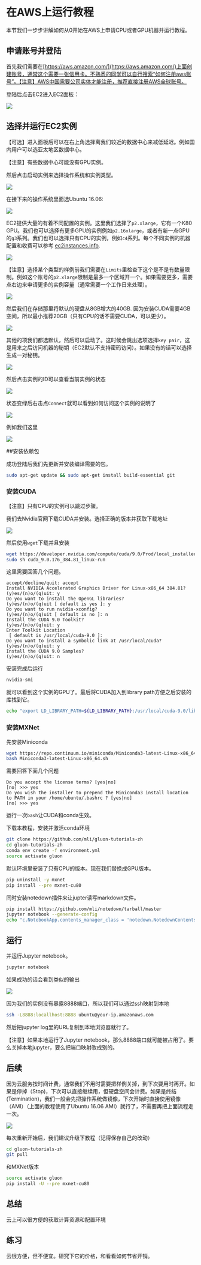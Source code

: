 # 在AWS上运行教程

本节我们一步步讲解如何从0开始在AWS上申请CPU或者GPU机器并运行教程。

## 申请账号并登陆

首先我们需要在[https://aws.amazon.com/](https://aws.amazon.com/)上面创建账号，通常这个需要一张信用卡。不熟悉的同学可以自行搜索“如何注册aws账号”。【注意】AWS中国需要公司实体才能注册，推荐直接注册AWS全球账号。

登陆后点击EC2进入EC2面板：

![](../img/aws.png)

## 选择并运行EC2实例

【可选】进入面板后可以在右上角选择离我们较近的数据中心来减低延迟。例如国内用户可以选亚太地区数据中心。

【注意】有些数据中心可能没有GPU实例。

然后点击启动实例来选择操作系统和实例类型。

![](../img/ec2.png)

在接下来的操作系统里面选Ubuntu 16.06:

![](../img/os.png)

EC2提供大量的有着不同配置的实例。这里我们选择了`p2.xlarge`，它有一个K80 GPU。我们也可以选择有更多GPU的实例例如`p2.16xlarge`，或者有新一点GPU的`g3`系列。我们也可以选择只有CPU的实例，例如`c4`系列。每个不同实例的机器配置和收费可以参考 [ec2instances.info](http://www.ec2instances.info/).

![](../img/p2x.png)

【注意】选择某个类型的样例前我们需要在`Limits`里检查下这个是不是有数量限制。例如这个账号的`p2.xlarge`限制是最多一个区域开一个。如果需要更多，需要点右边来申请更多的实例容量（通常需要一个工作日来处理）。

![](../img/limits.png)



然后我们在存储那里将默认的硬盘从8GB增大的40GB. 因为安装CUDA需要4GB空间，所以最小推荐20GB（只有CPU的话不需要CUDA，可以更少）。

![](../img/disk.png)

其他的项我们都选默认，然后可以启动了。这时候会跳出选项选择`key pair`，这是用来之后访问机器的秘钥（EC2默认不支持密码访问）。如果没有的话可以选择生成一对秘钥。

![](../img/keypair.png)

然后点击实例的ID可以查看当前实例的状态

![](../img/launching.png)

状态变绿后右击点`Connect`就可以看到如何访问这个实例的说明了

![](../img/connect.png)

例如我们这里

![](../img/ssh.png)

##安装依赖包 

成功登陆后我们先更新并安装编译需要的包。

```bash
sudo apt-get update && sudo apt-get install build-essential git
```

### 安装CUDA

【注意】只有CPU的实例可以跳过步骤。

我们去Nvidia官网下载CUDA并安装。选择正确的版本并获取下载地址

![](../img/cuda.png)

然后使用`wget`下载并且安装

```bash
wget https://developer.nvidia.com/compute/cuda/9.0/Prod/local_installers/cuda_9.0.176_384.81_linux-run
sudo sh cuda_9.0.176_384.81_linux-run
```

这里需要回答几个问题。

```
accept/decline/quit: accept
Install NVIDIA Accelerated Graphics Driver for Linux-x86_64 384.81?
(y)es/(n)o/(q)uit: y
Do you want to install the OpenGL libraries?
(y)es/(n)o/(q)uit [ default is yes ]: y
Do you want to run nvidia-xconfig?
(y)es/(n)o/(q)uit [ default is no ]: n
Install the CUDA 9.0 Toolkit?
(y)es/(n)o/(q)uit: y
Enter Toolkit Location
 [ default is /usr/local/cuda-9.0 ]:
Do you want to install a symbolic link at /usr/local/cuda?
(y)es/(n)o/(q)uit: y
Install the CUDA 9.0 Samples?
(y)es/(n)o/(q)uit: n
```

安装完成后运行

```bash
nvidia-smi
```

就可以看到这个实例的GPU了。最后将CUDA加入到library path方便之后安装的库找到它。

```bash
echo "export LD_LIBRARY_PATH=${LD_LIBRARY_PATH}:/usr/local/cuda-9.0/lib64" >>.bashrc
```

### 安装MXNet

先安装Miniconda

```bash
wget https://repo.continuum.io/miniconda/Miniconda3-latest-Linux-x86_64.sh
bash Miniconda3-latest-Linux-x86_64.sh
```

需要回答下面几个问题

```
Do you accept the license terms? [yes|no]
[no] >>> yes
Do you wish the installer to prepend the Miniconda3 install location
to PATH in your /home/ubuntu/.bashrc ? [yes|no]
[no] >>> yes
```

运行一次`bash`让CUDA和conda生效。

下载本教程，安装并激活conda环境

```bash
git clone https://github.com/mli/gluon-tutorials-zh
cd gluon-tutorials-zh
conda env create -f environment.yml
source activate gluon
```

默认环境里安装了只有CPU的版本。现在我们替换成GPU版本。

```bash
pip uninstall -y mxnet
pip install --pre mxnet-cu80

```

同时安装notedown插件来让jupter读写markdown文件。

```bash
pip install https://github.com/mli/notedown/tarball/master
jupyter notebook --generate-config
echo "c.NotebookApp.contents_manager_class = 'notedown.NotedownContentsManager'" >>~/.jupyter/jupyter_notebook_config.py

```

## 运行

并运行Jupyter notebook。

```bash
jupyter notebook
```

如果成功的话会看到类似的输出

![](../img/jupyter.png)

因为我们的实例没有暴露8888端口，所以我们可以通过ssh映射到本地

```bash
ssh -L8888:locallhost:8888 ubuntu@your-ip.amazonaws.com
```

 然后把jupyter log里的URL复制到本地浏览器就行了。

【注意】如果本地运行了Jupyter notebook，那么8888端口就可能被占用了。要么关掉本地jupyter，要么把端口映射改成别的。

## 后续

因为云服务按时间计费，通常我们不用时需要把样例关掉，到下次要用时再开。如果是停掉（Stop)，下次可以直接继续用，但硬盘空间会计费。如果是终结(Termination)，我们一般会先把操作系统做镜像，下次开始时直接使用镜像（AMI）（上面的教程使用了Ubuntu 16.06 AMI）就行了，不需要再把上面流程走一次。

![](../img/ami.png)

每次重新开始后，我们建议升级下教程（记得保存自己的改动）

```bash
cd gluon-tutorials-zh
git pull
```

和MXNet版本

```bash
source activate gluon
pip install -U --pre mxnet-cu80
```

## 总结

云上可以很方便的获取计算资源和配置环境

## 练习

云很方便，但不便宜。研究下它的价格，和看看如何节省开销。